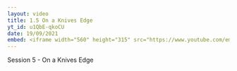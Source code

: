 ```yaml
---
layout: video
title: 1.5 On a Knives Edge
yt_id: u1QbE-qkoCU
date: 19/09/2021
embed: <iframe width="560" height="315" src="https://www.youtube.com/embed/u1QbE-qkoCU" title="YouTube video player" frameborder="0" allow="accelerometer; autoplay; clipboard-write; encrypted-media; gyroscope; picture-in-picture" allowfullscreen></iframe>
---
```

Session 5 - On a Knives Edge

